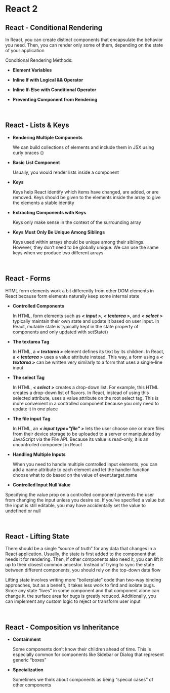 # React 2

## React - Conditional Rendering

In React, you can create distinct components that encapsulate the behavior you need. Then, you can render only some of them, depending on the state of your application

Conditional Rendering Methods:

- **Element Variables**

- **Inline If with Logical && Operator**

- **Inline If-Else with Conditional Operator**

- **Preventing Component from Rendering**

&nbsp;

## React - Lists & Keys

- **Rendering Multiple Components**

  We can build collections of elements and include them in JSX using curly braces {}

- **Basic List Component**

  Usually, you would render lists inside a component

- **Keys**

  Keys help React identify which items have changed, are added, or are removed. Keys should be given to the elements inside the array to give the elements a stable identity

- **Extracting Components with Keys**

  Keys only make sense in the context of the surrounding array

- **Keys Must Only Be Unique Among Siblings**

  Keys used within arrays should be unique among their siblings. However, they don’t need to be globally unique. We can use the same keys when we produce two different arrays

&nbsp;

## React - Forms

HTML form elements work a bit differently from other DOM elements in React because form elements naturally keep some internal state

- **Controlled Components**

  In HTML, form elements such as **_< input >_**, **_< textarea >_**, and **_< select >_** typically maintain their own state and update it based on user input. In React, mutable state is typically kept in the state property of components and only updated with setState()

- **The textarea Tag**

  In HTML, a **_< textarea >_** element defines its text by its children. In React, a **_< textarea >_** uses a value attribute instead. This way, a form using a **_< textarea >_** can be written very similarly to a form that uses a single-line input

- **The select Tag**

  In HTML, **_< select >_** creates a drop-down list. For example, this HTML creates a drop-down list of flavors. In React, instead of using this selected attribute, uses a value attribute on the root select tag. This is more convenient in a controlled component because you only need to update it in one place

- **The file input Tag**

  In HTML, an **_< input type="file" >_** lets the user choose one or more files from their device storage to be uploaded to a server or manipulated by JavaScript via the File API. Because its value is read-only, it is an uncontrolled component in React

- **Handling Multiple Inputs**

  When you need to handle multiple controlled input elements, you can add a name attribute to each element and let the handler function choose what to do based on the value of event.target.name

- **Controlled Input Null Value**

Specifying the value prop on a controlled component prevents the user from changing the input unless you desire so. If you’ve specified a value but the input is still editable, you may have accidentally set the value to undefined or null

&nbsp;

## React - Lifting State

There should be a single “source of truth” for any data that changes in a React application. Usually, the state is first added to the component that needs it for rendering. Then, if other components also need it, you can lift it up to their closest common ancestor. Instead of trying to sync the state between different components, you should rely on the top-down data flow

Lifting state involves writing more “boilerplate” code than two-way binding approaches, but as a benefit, it takes less work to find and isolate bugs. Since any state “lives” in some component and that component alone can change it, the surface area for bugs is greatly reduced. Additionally, you can implement any custom logic to reject or transform user input

&nbsp;

## React - Composition vs Inheritance

- **Containment**

  Some components don’t know their children ahead of time. This is especially common for components like Sidebar or Dialog that represent generic “boxes”

- **Specialization**

  Sometimes we think about components as being “special cases” of other components
